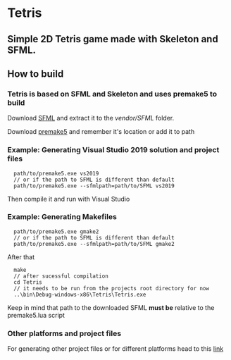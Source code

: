 # Tetris
## Simple 2D Tetris game made with Skeleton and SFML. 

## How to build
### Tetris is based on SFML and Skeleton and uses premake5 to build

Download [SFML](https://www.sfml-dev.org/download/sfml/2.5.1/) and extract it to the *vendor/SFML* folder.

Download [premake5](https://premake.github.io/download.html) and remember it's location or add it to path

### Example: Generating Visual Studio 2019 solution and project files
```
  path/to/premake5.exe vs2019
  // or if the path to SFML is different than default
  path/to/premake5.exe --sfmlpath=path/to/SFML vs2019
```
Then compile it and run with Visual Studio

### Example: Generating Makefiles
```
  path/to/premake5.exe gmake2
  // or if the path to SFML is different than default
  path/to/premake5.exe --sfmlpath=path/to/SFML gmake2
```

After that
```
  make
  // after sucessful compilation
  cd Tetris
  // it needs to be run from the projects root directory for now
  ..\bin\Debug-windows-x86\Tetris\Tetris.exe
```

Keep in mind that path to the downloaded SFML **must be** relative to the premake5.lua script

### Other platforms and project files
For generating other project files or for different platforms head to this [link](https://github.com/premake/premake-core/wiki/Using-Premake)
